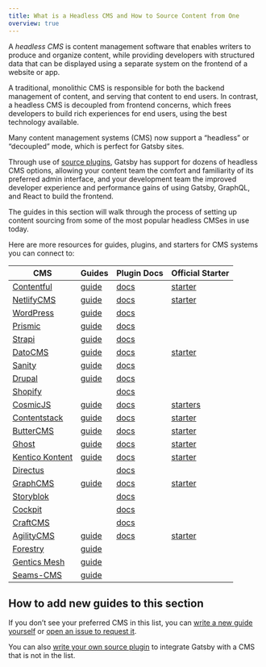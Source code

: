 ```yaml
---
title: What is a Headless CMS and How to Source Content from One
overview: true
---
```


A _headless CMS_ is content management software that enables writers to produce and organize content, while providing developers with structured data that can be displayed using a separate system on the frontend of a website or app.

A traditional, monolithic CMS is responsible for both the backend management of content, and serving that content to end users. In contrast, a headless CMS is decoupled from frontend concerns, which frees developers to build rich experiences for end users, using the best technology available.

Many content management systems (CMS) now support a “headless” or “decoupled” mode, which is perfect for Gatsby sites.

Through use of [source plugins](/plugins/?=source), Gatsby has support for dozens of headless CMS options, allowing your content team the comfort and familiarity of its preferred admin interface, and your development team the improved developer experience and performance gains of using Gatsby, GraphQL, and React to build the frontend.

The guides in this section will walk through the process of setting up content sourcing from some of the most popular headless CMSes in use today.

<GuideList slug={props.slug} />

<!--
  Ordering in this section is driven by Gatsby plugin downloads (/plugins/?=gatsby-source-) & CMS vendor size/adoption.
-->

Here are more resources for guides, plugins, and starters for CMS systems you can connect to:

| CMS | Guides | Plugin Docs | Official Starter |
| --- | --- | --- | --- |
| [Contentful](https://www.contentful.com/) | [guide](/docs/sourcing-from-contentful/) | [docs](/packages/gatsby-source-contentful) | [starter](/starters/contentful-userland/gatsby-contentful-starter/) |
| [NetlifyCMS](https://www.netlifycms.org/) | [guide](/docs/sourcing-from-netlify-cms/) | [docs](/packages/gatsby-plugin-netlify-cms) | [starter](/starters/netlify-templates/gatsby-starter-netlify-cms/) |
| [WordPress](https://www.wordpress.com/) | [guide](/docs/sourcing-from-wordpress/) | [docs](/packages/gatsby-source-wordpress) |  |
| [Prismic](https://www.prismic.io/) | [guide](/docs/sourcing-from-prismic/) | [docs](/packages/gatsby-source-prismic) |  |
| [Strapi](https://strapi.io/) | [guide](/blog/2018-1-18-strapi-and-gatsby/) | [docs](/packages/gatsby-source-strapi) |
| [DatoCMS](https://www.datocms.com/) | [guide](https://www.gatsbyjs.com/guides/datocms/) | [docs](/packages/gatsby-source-datocms) | [starter](/starters/datocms/gatsby-portfolio/) |
| [Sanity](https://www.sanity.io/) | [guide](/docs/sourcing-from-sanity) | [docs](/packages/gatsby-source-sanity/) |
| [Drupal](https://www.drupal.com/) | [guide](/docs/sourcing-from-drupal/) | [docs](/packages/gatsby-source-drupal) |  |
| [Shopify](https://www.shopify.com/) |  | [docs](/packages/gatsby-source-shopify) |  |
| [CosmicJS](https://cosmicjs.com/) | [guide](/blog/2018-06-07-build-a-gatsby-blog-using-the-cosmic-js-source-plugin/) | [docs](/packages/gatsby-source-cosmicjs) | [starters](/starters/?s=cosmicjs&v=2) |
| [Contentstack](https://www.contentstack.com/) | [guide](/docs/sourcing-from-contentstack) | [docs](/packages/gatsby-source-contentstack) | [starter](/starters/contentstack/gatsby-starter-contentstack/) |
| [ButterCMS](https://buttercms.com/) | [guide](/docs/sourcing-from-buttercms/) | [docs](/packages/gatsby-source-buttercms) | [starter](/starters/ButterCMS/gatsby-starter-buttercms/) |
| [Ghost](https://ghost.org/) | [guide](/docs/sourcing-from-ghost/) | [docs](/packages/gatsby-source-ghost/) | [starter](/starters/TryGhost/gatsby-starter-ghost/) |
| [Kentico Kontent](https://kontent.ai/) | [guide](/docs/sourcing-from-kentico-kontent) | [docs](/packages/@kentico/gatsby-source-kontent) | [starter](/starters/Kentico/gatsby-starter-kontent/) |
| [Directus](https://directus.io/) |  | [docs](/packages/gatsby-source-directus) |
| [GraphCMS](https://graphcms.com/) | [guide](/docs/sourcing-from-graphcms) | [docs](/packages/gatsby-source-graphql) | [starter](/starters/GraphCMS/gatsby-graphcms-tailwindcss-example/) |
| [Storyblok](https://www.storyblok.com/) |  | [docs](/packages/gatsby-source-storyblok) |
| [Cockpit](https://getcockpit.com/) |  | [docs](/packages/gatsby-plugin-cockpit) |
| [CraftCMS](https://craftcms.com/) |  | [docs](/packages/gatsby-source-craftcms) |
| [AgilityCMS](https://agilitycms.com/) | [guide](/docs/sourcing-from-agilitycms/) | [docs](/packages/@agility/gatsby-source-agilitycms/) | [starter](/starters/agility/agility-gatsby-starter/) |
| [Forestry](https://forestry.io/) | [guide](/docs/sourcing-from-forestry/) |  |  |
| [Gentics Mesh](https://getmesh.io) | [guide](/docs/sourcing-from-gentics-mesh) |  |  |
| [Seams-CMS](https://seams-cms.com/) | [guide](/docs/sourcing-from-seams-cms) |  |  |

## How to add new guides to this section

If you don’t see your preferred CMS in this list, you can [write a new guide yourself](/contributing/how-to-contribute/) or [open an issue to request it](https://github.com/gatsbyjs/gatsby/issues/new/choose).

You can also [write your own source plugin](/docs/creating-a-source-plugin/) to integrate Gatsby with a CMS that is not in the list.
